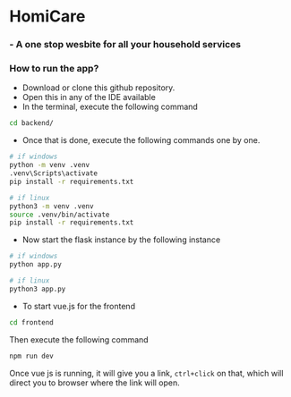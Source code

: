 # HomiCare
### - A one stop wesbite for all your household services


### How to run the app?

- Download or clone this github repository.
- Open this in any of the IDE available
- In the terminal, execute the following command
```bash
cd backend/
```
- Once that is done, execute the following commands one by one.
```bash
# if windows
python -m venv .venv
.venv\Scripts\activate 
pip install -r requirements.txt

# if linux
python3 -m venv .venv
source .venv/bin/activate
pip install -r requirements.txt
```
- Now start the flask instance by the following instance
```bash
# if windows
python app.py

# if linux 
python3 app.py
```
- To start vue.js for the frontend
```bash
cd frontend
```
Then execute the following command
```bash
npm run dev
```

Once vue js is running, it will give you a link, `ctrl+click` on that, which will direct you to browser where the link will open.





